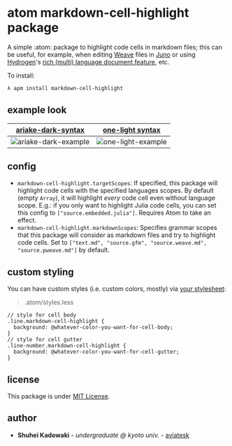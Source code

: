 # atom markdown-cell-highlight package

A simple :atom: package to highlight code cells in markdown files;
this can be useful, for example,
when editing [Weave](https://github.com/JunoLab/Weave.jl) files in [Juno](https://junolab.org/) or
using [Hydrogen](https://github.com/nteract/hydrogen)'s [rich (multi) language document feature](https://nteract.gitbooks.io/hydrogen/docs/Usage/GettingStarted.html#multiple-kernels-inside-one-rich-document), etc.

To install:
```bash
λ apm install markdown-cell-highlight
```

## example look

| [ariake-dark-syntax](https://github.com/pathtrk/ariake-dark-syntax)                                                          | [one-light syntax](https://github.com/atom/atom/tree/master/packages/one-light-syntax)                                     |
|------------------------------------------------------------------------------------------------------------------------------|----------------------------------------------------------------------------------------------------------------------------|
| ![ariake-dark-example](https://user-images.githubusercontent.com/40514306/76826555-224f6880-6860-11ea-99eb-61024ee9ff24.png) | ![one-light-example](https://user-images.githubusercontent.com/40514306/76826557-24b1c280-6860-11ea-99b6-7dc56fa65d16.png) |

## config

- `markdown-cell-highlight.targetScopes`: If specified, this package will highlight code cells with the specified languages scopes. By default (empty `Array`), it will highlight _every_ code cell even without language scope. E.g.: if you only want to highlight Julia code cells, you can set this config to `["source.embedded.julia"]`. Requires Atom to take an effect.
- `markdown-cell-highlight.markdownScopes`: Specifies grammar scopes that this package will consider as markdown files and try to highlight code cells. Set to `["text.md", "source.gfm", "source.weave.md", "source.pweave.md"]` by default.


## custom styling

You can have custom styles (i.e. custom colors, mostly) via [your stylesheet]():

> .atom/styles.less

```less
// style for cell body
.line.markdown-cell-highlight {
  background: @whatever-color-you-want-for-cell-body;
}
// style for cell gutter
.line-number.markdown-cell-highlight {
  background: @whatever-color-you-want-for-cell-gutter;
}
```


## license

This package is under [MIT License](LICENSE.md).


## author

- **Shuhei Kadowaki** - *undergraduate @ kyoto univ.* - [aviatesk](https://github.com/aviatesk)
